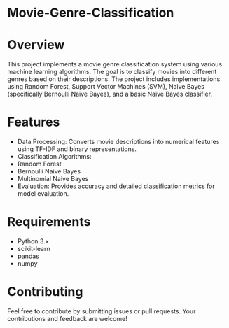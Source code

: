 # Movie-Genre-Classification
# Overview
This project implements a movie genre classification system using various machine learning algorithms. The goal is to classify movies into different genres based on their descriptions. The project includes implementations using Random Forest, Support Vector Machines (SVM), Naive Bayes (specifically Bernoulli Naive Bayes), and a basic Naive Bayes classifier.

# Features
- Data Processing: Converts movie descriptions into numerical features using TF-IDF and binary representations.
- Classification Algorithms:
 - Random Forest
 - Bernoulli Naive Bayes
 - Multinomial Naive Bayes
- Evaluation: Provides accuracy and detailed classification metrics for model evaluation.
# Requirements
- Python 3.x
- scikit-learn
- pandas
- numpy
# Contributing
Feel free to contribute by submitting issues or pull requests. Your contributions and feedback are welcome!
